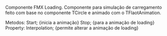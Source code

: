 Componente FMX Loading. Componente para simulação de carregamento feito com base no componente TCircle e animado com o TFlaotAnimation.

Metodos:
Start; {inicia a animação}
Stop; {para a animação de loading}
Property:
Interpolation; {permite alterar a animação de loading}
